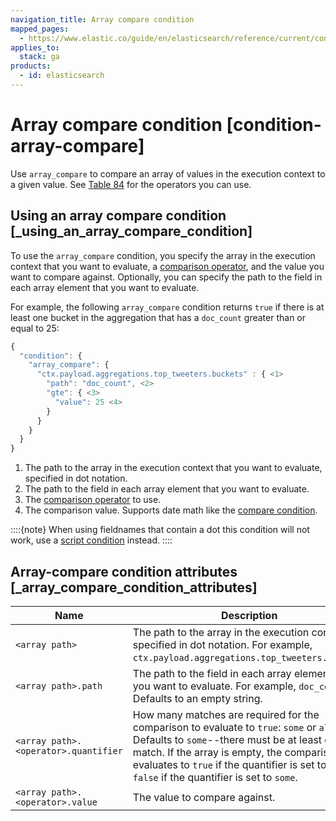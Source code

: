 ```yaml
---
navigation_title: Array compare condition
mapped_pages:
  - https://www.elastic.co/guide/en/elasticsearch/reference/current/condition-array-compare.html
applies_to:
  stack: ga
products:
  - id: elasticsearch
---
```


# Array compare condition [condition-array-compare]

Use `array_compare` to compare an array of values in the execution context to a given value. See [Table 84](condition-compare.md#condition-compare-operators) for the operators you can use.

## Using an array compare condition [_using_an_array_compare_condition]

To use the `array_compare` condition, you specify the array in the execution context that you want to evaluate, a [comparison operator](condition-compare.md#condition-compare-operators), and the value you want to compare against. Optionally, you can specify the path to the field in each array element that you want to evaluate.

For example, the following `array_compare` condition returns `true` if there is at least one bucket in the aggregation that has a `doc_count` greater than or equal to 25:

```js
{
  "condition": {
    "array_compare": {
      "ctx.payload.aggregations.top_tweeters.buckets" : { <1>
        "path": "doc_count", <2>
        "gte": { <3>
          "value": 25 <4>
        }
      }
    }
  }
}
```

1. The path to the array in the execution context that you want to evaluate, specified in dot notation.
2. The path to the field in each array element that you want to evaluate.
3. The [comparison operator](condition-compare.md#condition-compare-operators) to use.
4. The comparison value. Supports date math like the [compare condition](condition-compare.md#compare-condition-date-math).

::::{note}
When using fieldnames that contain a dot this condition will not work, use a [script condition](condition-script.md) instead.
::::

## Array-compare condition attributes [_array_compare_condition_attributes]

| Name | Description |
| --- | --- |
| `<array path>` | The path to the array in the execution                                         context, specified in dot notation.                                         For example, `ctx.payload.aggregations.top_tweeters.buckets`. |
| `<array path>.path` | The path to the field in each array element                                         that you want to evaluate. For example,                                         `doc_count`. Defaults to an empty string. |
| `<array path>.<operator>.quantifier` | How many matches are required for the                                         comparison to evaluate to `true`: `some`                                         or `all`. Defaults to `some`--there must                                         be at least one match. If the array is                                         empty, the comparison evaluates to `true`                                         if the quantifier is set to `all` and                                         `false` if the quantifier is set to                                         `some`. |
| `<array path>.<operator>.value` | The value to compare against. |
